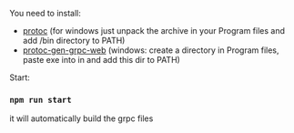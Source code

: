 You need to install:
* [protoc](https://github.com/protocolbuffers/protobuf/releases/tag/v3.20.3)
(for windows just unpack the archive in your Program files and add /bin directory to PATH)
* [protoc-gen-grpc-web](https://github.com/grpc/grpc-web/releases/tag/1.4.2)
(windows: create a directory in Program files, paste exe into in and add this dir to PATH)

Start:
### `npm run start`
it will automatically build the grpc files
